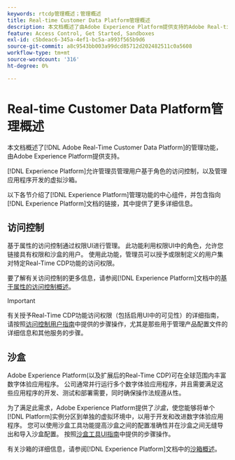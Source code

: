 ```yaml
---
keywords: rtcdp管理概述；管理概述
title: Real-time Customer Data Platform管理概述
description: 本文档概述了由Adobe Experience Platform提供支持的Adobe Real-time Customer Data Platform管理功能。
feature: Access Control, Get Started, Sandboxes
exl-id: c5bdeac6-345a-4ef1-bc5a-a993f565b9d6
source-git-commit: a8c9543bb003a99dcd85712d202482511c0a5608
workflow-type: tm+mt
source-wordcount: '316'
ht-degree: 0%

---
```


# Real-time Customer Data Platform管理概述

本文档概述了[!DNL Adobe Real-Time Customer Data Platform]的管理功能，由Adobe Experience Platform提供支持。

[!DNL Experience Platform]允许管理员管理用户基于角色的访问控制，以及管理应用程序开发的虚拟沙箱。

以下各节介绍了[!DNL Experience Platform]管理功能的中心组件，并包含指向[!DNL Experience Platform]文档的链接，其中提供了更多详细信息。

## 访问控制

基于属性的访问控制通过权限UI进行管理。 此功能利用权限UI中的角色，允许您链接具有权限和沙盒的用户。 使用此功能，管理员可以授予或限制定义的用户集对特定Real-Time CDP功能的访问权限。

要了解有关访问控制的更多信息，请参阅[!DNL Experience Platform]文档中的[基于属性的访问控制概述](/help/access-control/abac/overview.md)。

>[!IMPORTANT]
>
>有关授予Real-Time CDP功能访问权限（包括启用UI中的可见性）的详细指南，请按照[访问控制用户指南](../../access-control/ui/overview.md)中提供的步骤操作，尤其是那些用于管理产品配置文件的详细信息和其他服务的步骤。

## 沙盒

Adobe Experience Platform(以及扩展后的Real-Time CDP)可在全球范围内丰富数字体验应用程序。 公司通常并行运行多个数字体验应用程序，并且需要满足这些应用程序的开发、测试和部署需要，同时确保操作法规遵从性。

为了满足此需求，Adobe Experience Platform提供了&#x200B;*沙盒*，使您能够将单个[!DNL Platform]实例分区到单独的虚拟环境中，以用于开发和改进数字体验应用程序。 您可以使用沙盒工具功能提高沙盒之间的配置准确性并在沙盒之间无缝导出和导入沙盒配置。 按照[沙盒工具UI指南](../../sandboxes/ui/sandbox-tooling.md)中提供的步骤操作。

有关沙箱的详细信息，请参阅[!DNL Experience Platform]文档中的[沙箱概述](../../sandboxes/home.md)。
